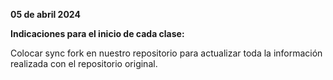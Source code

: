 **05 de abril 2024**

**Indicaciones para el inicio de cada clase:**

Colocar sync fork en nuestro repositorio para actualizar toda la información realizada con el repositorio original. 
